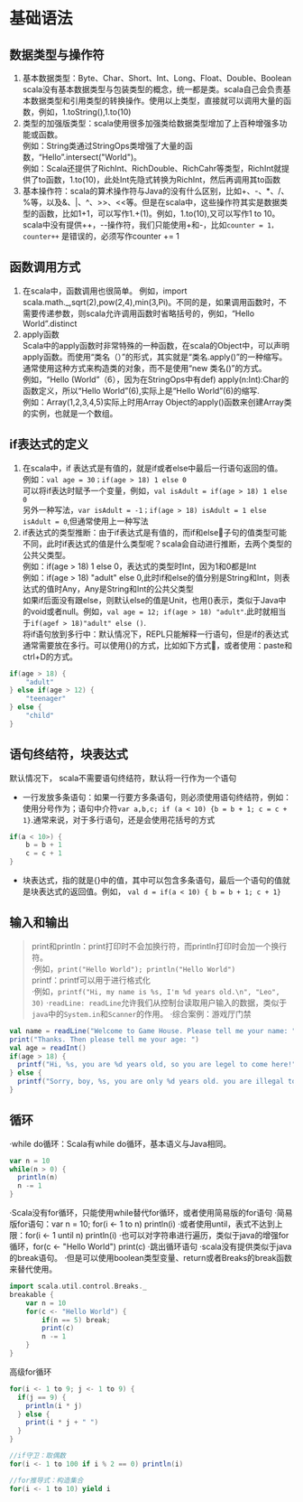 # 基础语法
## 数据类型与操作符
1. 基本数据类型：Byte、Char、Short、Int、Long、Float、Double、Boolean<br>
scala没有基本数据类型与包装类型的概念，统一都是类。scala自己会负责基本数据类型和引用类型的转换操作。使用以上类型，直接就可以调用大量的函数，例如，1.toString(),1.to(10)
2. 类型的加强版类型：scala使用很多加强类给数据类型增加了上百种增强多功能或函数。<br>例如：String类通过StringOps类增强了大量的函数，“Hello”.intersect("World")。<br>
例如：Scala还提供了RichInt、RichDouble、RichCahr等类型，RichInt就提供了to函数，1.to(10)，此处Int先隐式转换为RichInt，然后再调用其to函数<br>
3. 基本操作符：scala的算术操作符与Java的没有什么区别，比如+、-、*、/、%等，以及&、|、^、>>、<<等。但是在scala中，这些操作符其实是数据类型的函数，比如1+1，可以写作1.+(1)。例如，1.to(10),又可以写作1 to 10。<br>scala中没有提供++，--操作符，我们只能使用+和-，比如`counter = 1，counter++` 是错误的，必须写作counter += 1
## 函数调用方式
1. 在scala中，函数调用也很简单。
例如，import scala.math._,sqrt(2),pow(2,4),min(3,Pi)。不同的是，如果调用函数时，不需要传递参数，则scala允许调用函数时省略括号的，例如，“Hello World”.distinct
2. apply函数<br>Scala中的apply函数时非常特殊的一种函数，在scala的Object中，可以声明apply函数。而使用“类名（）”的形式，其实就是“类名.apply()”的一种缩写。通常使用这种方式来构造类的对象，而不是使用“new 类名()”的方式。<br>例如，“Hello (World”（6），因为在StringOps中有def) apply(n:Int):Char的函数定义，所以“Hello World”(6),实际上是“Hello World”(6)的缩写.<br>例如：Array(1,2,3,4,5)实际上时用Array Object的apply()函数来创建Array类的实例，也就是一个数组。
## if表达式的定义
1. 在scala中，if 表达式是有值的，就是if或者else中最后一行语句返回的值。<br>
例如：`val age = 30；if(age > 18) 1 else 0`<br>
可以将if表达时赋予一个变量，例如，`val isAdult = if(age > 18) 1 else 0`<br>
另外一种写法，`var isAdult = -1；if(age > 18) isAdult = 1 else isAdult = 0`,但通常使用上一种写法
2. if表达式的类型推断：由于if表达式是有值的，而if和else子句的值类型可能不同，此时if表达式的值是什么类型呢？scala会自动进行推断，去两个类型的公共父类型。<br>
例如：if(age > 18) 1 else 0，表达式的类型时Int，因为1和0都是Int<br>
例如：if(age > 18) "adult" else 0,此时if和else的值分别是String和Int，则表达式的值时Any，Any是String和Int的公共父类型<br>
如果if后面没有跟else，则默认else的值是Unit，也用()表示，类似于Java中的void或者null。例如，`val age = 12; if(age > 18) "adult"`.此时就相当于`if(agef > 18)"adult" else ()`.<br>
将if语句放到多行中：默认情况下，REPL只能解释一行语句，但是if的表达式通常需要放在多行。可以使用{}的方式，比如如下方式，或者使用：paste和ctrl+D的方式。
``` scala code
if(age > 18) {
    "adult"
} else if(age > 12) {
    "teenager" 
} else {
    "child"
}
```
## 语句终结符，块表达式
默认情况下， scala不需要语句终结符，默认将一行作为一个语句
- 一行发放多条语句：如果一行要方多条语句，则必须使用语句终结符，例如：使用分号作为；语句中介符`var a,b,c; if (a < 10) {b = b + 1; c = c + 1}`.通常来说，对于多行语句，还是会使用花括号的方式
``` scala 
if(a < 10>) {
    b = b + 1
    c = c + 1
}
```
- 块表达式，指的就是{}中的值，其中可以包含多条语句，最后一个语句的值就是块表达式的返回值。例如， `val d = if(a < 10) { b = b + 1; c + 1}`

##  输入和输出
> print和println：print打印时不会加换行符，而println打印时会加一个换行符。<br>
    ·例如，`print("Hello World"); println("Hello World")`<br>
printf：printf可以用于进行格式化 <br> 
·例如，`printf("Hi, my name is %s, I'm %d years old.\n", "Leo", 30)`
·`readLine: readLine`允许我们从控制台读取用户输入的数据，类似于`java`中的`System.in`和`Scanner`的作用。
·综合案例：游戏厅门禁
``` scala code
val name = readLine("Welcome to Game House. Please tell me your name: ")
print("Thanks. Then please tell me your age: ")
val age = readInt()
if(age > 18) {
  printf("Hi, %s, you are %d years old, so you are legel to come here!", name, age)
} else {
  printf("Sorry, boy, %s, you are only %d years old. you are illegal to come here!", name, age)
}
```
## 循环
·while do循环：Scala有while do循环，基本语义与Java相同。
``` scala
var n = 10
while(n > 0) {
  println(n)
  n -= 1
}
```
·Scala没有for循环，只能使用while替代for循环，或者使用简易版的for语句
    ·简易版for语句：var n = 10; for(i <- 1 to n) println(i)
    ·或者使用until，表式不达到上限：for(i <- 1 until n) println(i)
    ·也可以对字符串进行遍历，类似于java的增强for循环，for(c <- "Hello World") print(c)
·跳出循环语句
    ·scala没有提供类似于java的break语句。
    ·但是可以使用boolean类型变量、return或者Breaks的break函数来替代使用。
``` scala
import scala.util.control.Breaks._
breakable {
    var n = 10
    for(c <- "Hello World") {
        if(n == 5) break;
        print(c)
        n -= 1
    }
}
```
高级for循环
``` scala
for(i <- 1 to 9; j <- 1 to 9) {
  if(j == 9) {
    println(i * j)
  } else {
    print(i * j + " ")
  }
}

//if守卫：取偶数
for(i <- 1 to 100 if i % 2 == 0) println(i)

//for推导式：构造集合
for(i <- 1 to 10) yield i
```

